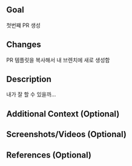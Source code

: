 ## Goal

첫번쨰 PR 생성

## Changes

PR 템플릿을 복사해서 내 브렌치에 새로 생성함

## Description

내가 잘 할 수 있을까...

## Additional Context (Optional)

<!-- Add any additional context or information here -->

## Screenshots/Videos (Optional)

<!-- Add screenshots if applicable -->

## References (Optional)

<!-- Add references like GitHub Issue, related PRs, etc. -->
